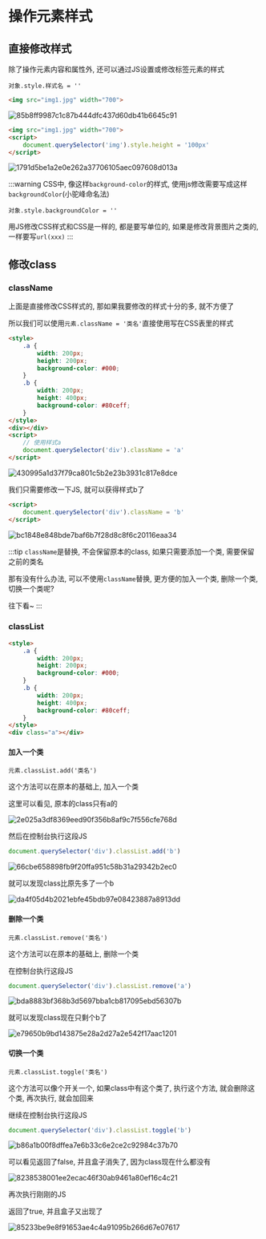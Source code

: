 # 操作元素样式

## 直接修改样式

除了操作元素内容和属性外, 还可以通过JS设置或修改标签元素的样式

`对象.style.样式名 = ''`

```html
<img src="img1.jpg" width="700">
```

![85b8ff9987c1c87b444dfc437d60db41b6645c91](Assets/85b8ff9987c1c87b444dfc437d60db41b6645c91.png)

```html
<img src="img1.jpg" width="700">
<script>
    document.querySelector('img').style.height = '100px'
</script>
```

![1791d5be1a2e0e262a37706105aec097608d013a](Assets/1791d5be1a2e0e262a37706105aec097608d013a.png)

:::warning
CSS中, 像这样`background-color`的样式, 使用js修改需要写成这样`backgroundColor`(小驼峰命名法)

`对象.style.backgroundColor = ''`

用JS修改CSS样式和CSS是一样的, 都是要写单位的, 如果是修改背景图片之类的, 一样要写`url(xxx)`
:::

## 修改class

### className

上面是直接修改CSS样式的, 那如果我要修改的样式十分的多, 就不方便了

所以我们可以使用`元素.className = '类名'`直接使用写在CSS表里的样式

```html
<style>
    .a {
        width: 200px;
        height: 200px;
        background-color: #000;
    }
    .b {
        width: 200px;
        height: 400px;
        background-color: #80ceff;
    }
</style>
<div></div>
<script>
    // 使用样式a
    document.querySelector('div').className = 'a'
</script>
```

![430995a1d37f79ca801c5b2e23b3931c817e8dce](Assets/430995a1d37f79ca801c5b2e23b3931c817e8dce.png)

我们只需要修改一下JS, 就可以获得样式b了

```html
<script>
    document.querySelector('div').className = 'b'
</script>
```

![bc1848e848bde7baf6b7f28d8c8f6c20116eaa34](Assets/bc1848e848bde7baf6b7f28d8c8f6c20116eaa34.png)

:::tip
`className`是替换, 不会保留原本的class, 如果只需要添加一个类, 需要保留之前的类名

那有没有什么办法, 可以不使用`className`替换, 更方便的加入一个类, 删除一个类, 切换一个类呢?

往下看~
:::

### classList

```html
<style>
    .a {
        width: 200px;
        height: 200px;
        background-color: #000;
    }
    .b {
        width: 200px;
        height: 400px;
        background-color: #80ceff;
    }
</style>
<div class="a"></div>
```

#### 加入一个类

`元素.classList.add('类名')`

这个方法可以在原本的基础上, 加入一个类

这里可以看见, 原本的class只有a的

![2e025a3df8369eed90f356b8af9c7f556cfe768d](Assets/2e025a3df8369eed90f356b8af9c7f556cfe768d.png)

然后在控制台执行这段JS

```js
document.querySelector('div').classList.add('b')
```

![66cbe658898fb9f20ffa951c58b31a29342b2ec0](Assets/66cbe658898fb9f20ffa951c58b31a29342b2ec0.png)

就可以发现class比原先多了一个b

![da4f05d4b2021ebfe45bdb97e08423887a8913dd](Assets/da4f05d4b2021ebfe45bdb97e08423887a8913dd.png)

#### 删除一个类

`元素.classList.remove('类名')`

这个方法可以在原本的基础上, 删除一个类

在控制台执行这段JS

```js
document.querySelector('div').classList.remove('a')
```

![bda8883bf368b3d5697bba1cb817095ebd56307b](Assets/bda8883bf368b3d5697bba1cb817095ebd56307b.png)

就可以发现class现在只剩个b了

![e79650b9bd143875e28a2d27a2e542f17aac1201](Assets/e79650b9bd143875e28a2d27a2e542f17aac1201.png)

#### 切换一个类

`元素.classList.toggle('类名')`

这个方法可以像个开关一个, 如果class中有这个类了, 执行这个方法, 就会删除这个类, 再次执行, 就会加回来

继续在控制台执行这段JS

```js
document.querySelector('div').classList.toggle('b')
```

![b86a1b00f8dffea7e6b33c6e2ce2c92984c37b70](Assets/b86a1b00f8dffea7e6b33c6e2ce2c92984c37b70.png)

可以看见返回了false, 并且盒子消失了, 因为class现在什么都没有

![8238538001ee2ecac46f30ab9461a80ef16c4c21](Assets/8238538001ee2ecac46f30ab9461a80ef16c4c21.png)

再次执行刚刚的JS

返回了true, 并且盒子又出现了

![85233be9e8f91653ae4c4a91095b266d67e07617](Assets/85233be9e8f91653ae4c4a91095b266d67e07617.png)
